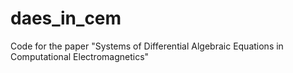 # daes_in_cem
Code for the paper "Systems of Differential Algebraic Equations in Computational Electromagnetics"
